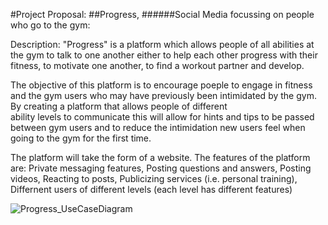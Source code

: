 #Project Proposal:
##Progress,
######Social Media focussing on people who go to the gym:


Description:
  "Progress" is a platform which allows people of all abilities at the gym to talk to one another 
  either to help each other progress with their fitness, to motivate one another, to find a workout
  partner and develop. 
  
  The objective of this platform is to encourage poeple to engage in fitness and the gym users who may 
  have previously been intimidated by the gym. By creating a platform that allows people of different  
  ability levels to communicate this will allow for hints and tips to be passed between gym users and 
  to reduce the intimidation new users feel when going to the gym for the first time. 
  
  The platform will take the form of a website. The features of the platform are:
  Private messaging features,
  Posting questions and answers,
  Posting videos,
  Reacting to posts,
  Publicizing services (i.e. personal training),
  Differnent users of different levels (each level has different features)
  
  
![Progress_UseCaseDiagram](https://user-images.githubusercontent.com/71701375/217885071-f3f68d5c-fb6e-4308-b413-a0237af31d84.jpg)

